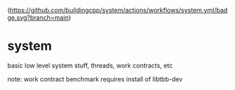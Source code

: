 (https://github.com/buildingcpp/system/actions/workflows/system.yml/badge.svg?branch=main)

# system
basic low level system stuff, threads, work contracts, etc

note: work contract benchmark requires install of libtbb-dev
